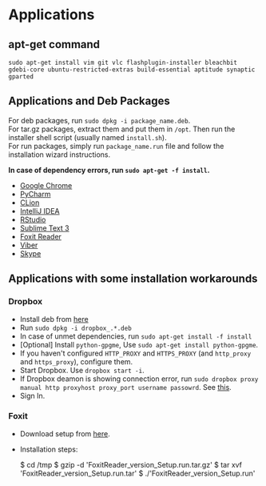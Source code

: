 # Applications

## apt-get command

    sudo apt-get install vim git vlc flashplugin-installer bleachbit gdebi-core ubuntu-restricted-extras build-essential aptitude synaptic gparted

## Applications and Deb Packages


For deb packages, run `sudo dpkg -i package_name.deb`.  
For tar.gz packages, extract them and put them in `/opt`. Then run the installer shell script (usually named `install.sh`).  
For run packages, simply run `package_name.run` file and follow the installation wizard instructions.  

**In case of dependency errors, run `sudo apt-get -f install`.**

* [Google Chrome](https://www.google.com/chrome/browser/desktop/index.html)
* [PyCharm](https://www.jetbrains.com/pycharm/download/#section=linux)
* [CLion](https://www.jetbrains.com/clion/)
* [IntelliJ IDEA](https://www.jetbrains.com/idea/)
* [RStudio](https://www.rstudio.com/products/rstudio/download2/)
* [Sublime Text 3](https://www.sublimetext.com/3)
* [Foxit Reader](https://www.foxitsoftware.com/products/pdf-reader/)
* [Viber](http://www.viber.com/en/products/linux)
* [Skype](https://www.skype.com/en/download-skype/skype-for-linux/downloading/?type=ubuntu64)

## Applications with some installation workarounds

### Dropbox

* Install deb from [here](https://www.dropbox.com/install?os=lnx)
* Run `sudo dpkg -i dropbox_.*.deb`
* In case of unmet dependencies, run `sudo apt-get install -f install`
* [Optional] Install `python-gpgme`, Use `sudo apt-get install python-gpgme`.
* If you haven't configured `HTTP_PROXY` and `HTTPS_PROXY` (and `http_proxy` and `https_proxy`), configure them.
* Start Dropbox. Use `dropbox start -i`.
* If Dropbox deamon is showing connection error, run `sudo dropbox proxy manual http proxyhost proxy_port username passowrd`. See [this](http://askubuntu.com/a/718794).
* Sign In.

### Foxit

* Download setup from [here](https://www.foxitsoftware.com/products/pdf-reader/).
* Installation steps:

    $ cd /tmp
    $ gzip -d 'FoxitReader_version_Setup.run.tar.gz'
    $ tar xvf 'FoxitReader_version_Setup.run.tar'
    $ ./'FoxitReader_version_Setup.run'


